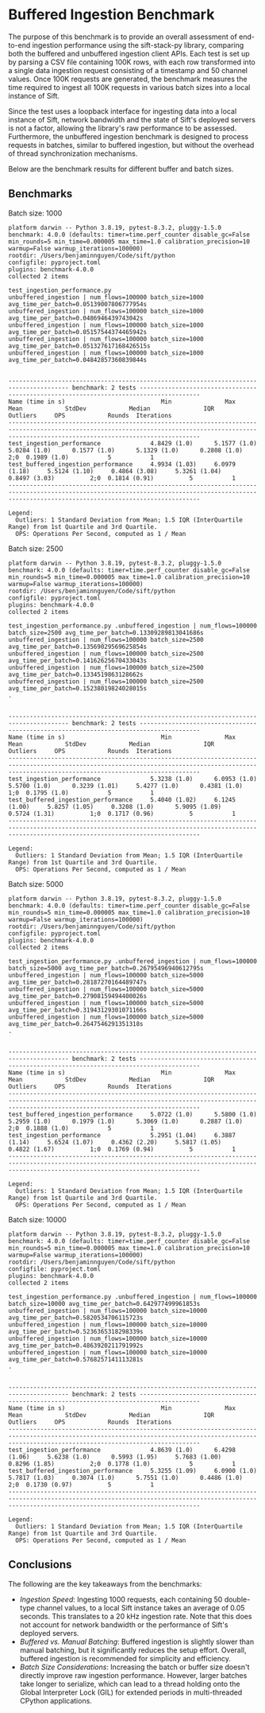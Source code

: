 # Buffered Ingestion Benchmark

The purpose of this benchmark is to provide an overall assessment of end-to-end ingestion performance using the sift-stack-py library, comparing both the buffered
and unbuffered ingestion client APIs. Each test is set up by parsing a CSV file containing 100K rows, with each row transformed into a single data ingestion request
consisting of a timestamp and 50 channel values. Once 100K requests are generated, the benchmark measures the time required to ingest all 100K requests in various batch
sizes into a local instance of Sift.

Since the test uses a loopback interface for ingesting data into a local instance of Sift, network bandwidth and the state of Sift's deployed servers is not a factor,
allowing the library's raw performance to be assessed. Furthermore, the unbuffered ingestion benchmark is designed to process requests in batches, similar to buffered ingestion,
but without the overhead of thread synchronization mechanisms.

Below are the benchmark results for different buffer and batch sizes.

## Benchmarks

Batch size: 1000
```
platform darwin -- Python 3.8.19, pytest-8.3.2, pluggy-1.5.0
benchmark: 4.0.0 (defaults: timer=time.perf_counter disable_gc=False min_rounds=5 min_time=0.000005 max_time=1.0 calibration_precision=10 warmup=False warmup_iterations=100000)
rootdir: /Users/benjaminnguyen/Code/sift/python
configfile: pyproject.toml
plugins: benchmark-4.0.0
collected 2 items                                                                                                                                                                                

test_ingestion_performance.py
unbuffered_ingestion | num_flows=100000 batch_size=1000 avg_time_per_batch=0.05139007806777954s
unbuffered_ingestion | num_flows=100000 batch_size=1000 avg_time_per_batch=0.0486946439743042s
unbuffered_ingestion | num_flows=100000 batch_size=1000 avg_time_per_batch=0.05157544374465942s
unbuffered_ingestion | num_flows=100000 batch_size=1000 avg_time_per_batch=0.051327617168426515s
unbuffered_ingestion | num_flows=100000 batch_size=1000 avg_time_per_batch=0.04842857360839844s


--------------------------------------------------------------------------------------- benchmark: 2 tests ---------------------------------------------------------------------------------------
Name (time in s)                           Min               Max              Mean            StdDev            Median               IQR            Outliers     OPS            Rounds  Iterations
--------------------------------------------------------------------------------------------------------------------------------------------------------------------------------------------------
test_ingestion_performance              4.8429 (1.0)      5.1577 (1.0)      5.0284 (1.0)      0.1577 (1.0)      5.1329 (1.0)      0.2808 (1.0)           2;0  0.1989 (1.0)           5           1
test_buffered_ingestion_performance     4.9934 (1.03)     6.0979 (1.18)     5.5124 (1.10)     0.4864 (3.08)     5.3261 (1.04)     0.8497 (3.03)          2;0  0.1814 (0.91)          5           1
--------------------------------------------------------------------------------------------------------------------------------------------------------------------------------------------------

Legend:
  Outliers: 1 Standard Deviation from Mean; 1.5 IQR (InterQuartile Range) from 1st Quartile and 3rd Quartile.
  OPS: Operations Per Second, computed as 1 / Mean
```

Batch size: 2500
```
platform darwin -- Python 3.8.19, pytest-8.3.2, pluggy-1.5.0
benchmark: 4.0.0 (defaults: timer=time.perf_counter disable_gc=False min_rounds=5 min_time=0.000005 max_time=1.0 calibration_precision=10 warmup=False warmup_iterations=100000)
rootdir: /Users/benjaminnguyen/Code/sift/python
configfile: pyproject.toml
plugins: benchmark-4.0.0
collected 2 items                                                                                                                                                                                

test_ingestion_performance.py .unbuffered_ingestion | num_flows=100000 batch_size=2500 avg_time_per_batch=0.13309289813041686s
unbuffered_ingestion | num_flows=100000 batch_size=2500 avg_time_per_batch=0.13569029569625854s
unbuffered_ingestion | num_flows=100000 batch_size=2500 avg_time_per_batch=0.14162625670433043s
unbuffered_ingestion | num_flows=100000 batch_size=2500 avg_time_per_batch=0.1334519863128662s
unbuffered_ingestion | num_flows=100000 batch_size=2500 avg_time_per_batch=0.15238019824028015s
.


--------------------------------------------------------------------------------------- benchmark: 2 tests ---------------------------------------------------------------------------------------
Name (time in s)                           Min               Max              Mean            StdDev            Median               IQR            Outliers     OPS            Rounds  Iterations
--------------------------------------------------------------------------------------------------------------------------------------------------------------------------------------------------
test_ingestion_performance              5.3238 (1.0)      6.0953 (1.0)      5.5700 (1.0)      0.3239 (1.01)     5.4277 (1.0)      0.4381 (1.0)           1;0  0.1795 (1.0)           5           1
test_buffered_ingestion_performance     5.4040 (1.02)     6.1245 (1.00)     5.8257 (1.05)     0.3208 (1.0)      5.9095 (1.09)     0.5724 (1.31)          1;0  0.1717 (0.96)          5           1
--------------------------------------------------------------------------------------------------------------------------------------------------------------------------------------------------

Legend:
  Outliers: 1 Standard Deviation from Mean; 1.5 IQR (InterQuartile Range) from 1st Quartile and 3rd Quartile.
  OPS: Operations Per Second, computed as 1 / Mean
```

Batch size: 5000
```
platform darwin -- Python 3.8.19, pytest-8.3.2, pluggy-1.5.0
benchmark: 4.0.0 (defaults: timer=time.perf_counter disable_gc=False min_rounds=5 min_time=0.000005 max_time=1.0 calibration_precision=10 warmup=False warmup_iterations=100000)
rootdir: /Users/benjaminnguyen/Code/sift/python
configfile: pyproject.toml
plugins: benchmark-4.0.0
collected 2 items                                                                                                                                                                                

test_ingestion_performance.py .unbuffered_ingestion | num_flows=100000 batch_size=5000 avg_time_per_batch=0.26795496940612795s
unbuffered_ingestion | num_flows=100000 batch_size=5000 avg_time_per_batch=0.28187270164489747s
unbuffered_ingestion | num_flows=100000 batch_size=5000 avg_time_per_batch=0.27908159494400026s
unbuffered_ingestion | num_flows=100000 batch_size=5000 avg_time_per_batch=0.31943129301071166s
unbuffered_ingestion | num_flows=100000 batch_size=5000 avg_time_per_batch=0.2647546291351318s
.


--------------------------------------------------------------------------------------- benchmark: 2 tests ---------------------------------------------------------------------------------------
Name (time in s)                           Min               Max              Mean            StdDev            Median               IQR            Outliers     OPS            Rounds  Iterations
--------------------------------------------------------------------------------------------------------------------------------------------------------------------------------------------------
test_buffered_ingestion_performance     5.0722 (1.0)      5.5800 (1.0)      5.2959 (1.0)      0.1979 (1.0)      5.3069 (1.0)      0.2887 (1.0)           2;0  0.1888 (1.0)           5           1
test_ingestion_performance              5.2951 (1.04)     6.3887 (1.14)     5.6524 (1.07)     0.4362 (2.20)     5.5817 (1.05)     0.4822 (1.67)          1;0  0.1769 (0.94)          5           1
--------------------------------------------------------------------------------------------------------------------------------------------------------------------------------------------------

Legend:
  Outliers: 1 Standard Deviation from Mean; 1.5 IQR (InterQuartile Range) from 1st Quartile and 3rd Quartile.
  OPS: Operations Per Second, computed as 1 / Mean
```

Batch size: 10000
```
platform darwin -- Python 3.8.19, pytest-8.3.2, pluggy-1.5.0
benchmark: 4.0.0 (defaults: timer=time.perf_counter disable_gc=False min_rounds=5 min_time=0.000005 max_time=1.0 calibration_precision=10 warmup=False warmup_iterations=100000)
rootdir: /Users/benjaminnguyen/Code/sift/python
configfile: pyproject.toml
plugins: benchmark-4.0.0
collected 2 items                                                                                                                                                                                

test_ingestion_performance.py .unbuffered_ingestion | num_flows=100000 batch_size=10000 avg_time_per_batch=0.642977499961853s
unbuffered_ingestion | num_flows=100000 batch_size=10000 avg_time_per_batch=0.5820534706115723s
unbuffered_ingestion | num_flows=100000 batch_size=10000 avg_time_per_batch=0.5236365318298339s
unbuffered_ingestion | num_flows=100000 batch_size=10000 avg_time_per_batch=0.4863920211791992s
unbuffered_ingestion | num_flows=100000 batch_size=10000 avg_time_per_batch=0.5768257141113281s
.


--------------------------------------------------------------------------------------- benchmark: 2 tests ---------------------------------------------------------------------------------------
Name (time in s)                           Min               Max              Mean            StdDev            Median               IQR            Outliers     OPS            Rounds  Iterations
--------------------------------------------------------------------------------------------------------------------------------------------------------------------------------------------------
test_ingestion_performance              4.8639 (1.0)      6.4298 (1.06)     5.6238 (1.0)      0.5993 (1.95)     5.7683 (1.00)     0.8296 (1.85)          2;0  0.1778 (1.0)           5           1
test_buffered_ingestion_performance     5.3255 (1.09)     6.0900 (1.0)      5.7817 (1.03)     0.3074 (1.0)      5.7551 (1.0)      0.4486 (1.0)           2;0  0.1730 (0.97)          5           1
--------------------------------------------------------------------------------------------------------------------------------------------------------------------------------------------------

Legend:
  Outliers: 1 Standard Deviation from Mean; 1.5 IQR (InterQuartile Range) from 1st Quartile and 3rd Quartile.
  OPS: Operations Per Second, computed as 1 / Mean
```

## Conclusions

The following are the key takeaways from the benchmarks:

- *Ingestion Speed*: Ingesting 1000 requests, each containing 50 double-type channel values, to a local Sift instance takes an average of 0.05 seconds. This translates to a 20 kHz ingestion rate. Note that this does not account for network bandwidth or the performance of Sift's deployed servers.
- *Buffered vs. Manual Batching*: Buffered ingestion is slightly slower than manual batching, but it significantly reduces the setup effort. Overall, buffered ingestion is recommended for simplicity and efficiency.
- *Batch Size Considerations*: Increasing the batch or buffer size doesn't directly improve raw ingestion performance. However, larger batches take longer to serialize, which can lead to a thread holding onto the Global Interpreter Lock (GIL) for extended periods in multi-threaded CPython applications.
